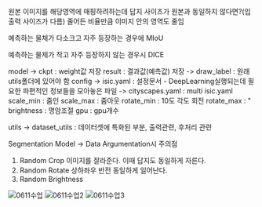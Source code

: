 원본 이미지를 해당영역에 매핑하려하는데
답지 사이즈가 원본과 동일하지 않다면?(입출력 사이즈가 다름)
줄어든 비율만큼 이미지 안의 영역도 줄임

예측하는 물체가 다소크고 자주 등장하는 경우에 MIoU

예측하는 물제가 작고 자주 등장하지 않는 경우시 DICE

model -> ckpt : weight값 저장
result : 결과값(예측값) 저장 -> draw_label : 원래 utils폴더에 있어야 함
config -> isic.yaml : 설정문서 - DeepLearning실행되는데 필요한 파편적인 정보들을 모아놓은 파일
         -> cityscapes.yaml : multi
isic.yaml
scale_min : 줌인
scale_max : 줌아웃
rotate_min : 10도 각도 회전
rotate_max : "
brightness : 명암조절
gpu : gpu개수

utils -> dataset_utils : 데이터셋에 특화된 부분, 출력관련, 후처리 관련

Segmentation Model
-> Data Argumentation시 주의점
1. Random Crop
이미지를 잘라준다. 이때 답지도 동일하게 자른다.
2. Random Rotate
상하좌우 반전 동일하게 일어난다.
3. Random Brightness

![0611수업](https://user-images.githubusercontent.com/43941396/122334942-7706f500-cf75-11eb-96ab-42c4773ec64d.png)
![0611수업2](https://user-images.githubusercontent.com/43941396/122334947-78d0b880-cf75-11eb-93a9-408a047b392f.png)
![0611수업3](https://user-images.githubusercontent.com/43941396/122334954-7b331280-cf75-11eb-9ea2-d90ecb364d78.png)
